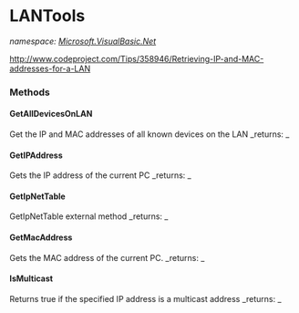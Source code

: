 ﻿
# LANTools
_namespace: [Microsoft.VisualBasic.Net](N-Microsoft.VisualBasic.Net.md)_

http://www.codeproject.com/Tips/358946/Retrieving-IP-and-MAC-addresses-for-a-LAN

### Methods

#### GetAllDevicesOnLAN
Get the IP and MAC addresses of all known devices on the LAN
_returns: _
#### GetIPAddress
Gets the IP address of the current PC
_returns: _
#### GetIpNetTable
GetIpNetTable external method
_returns: _
#### GetMacAddress
Gets the MAC address of the current PC.
_returns: _
#### IsMulticast
Returns true if the specified IP address is a multicast address
_returns: _



